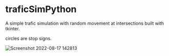 # traficSimPython

A simple trafic simulation with random movement at intersections built with tkinter.

circles are stop signs.

![Screenshot 2022-08-17 142813](https://user-images.githubusercontent.com/66571940/185226084-94a2d00b-c170-4b2d-93dc-18d9ce256ca5.png)

